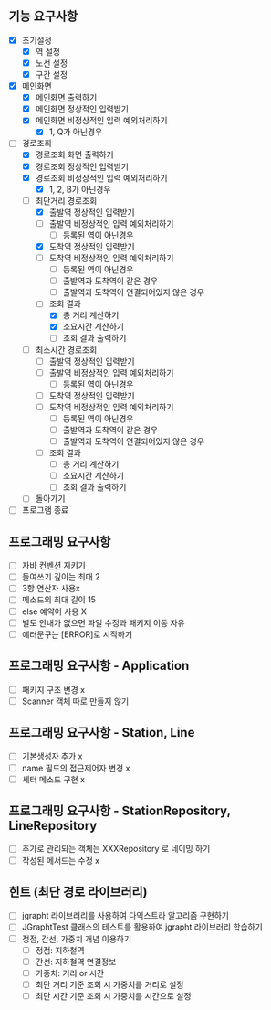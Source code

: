 ## 기능 요구사항

- [x] 초기설정
    - [x] 역 설정
    - [x] 노선 설정
    - [x] 구간 설정
- [x] 메인화면
    - [x] 메인화면 출력하기
    - [x] 메인화면 정상적인 입력받기
    - [x] 메인화면 비정상적인 입력 예외처리하기
        - [x] 1, Q가 아닌경우
- [ ] 경로조회
    - [x] 경로조회 화면 출력하기
    - [x] 경로조회 정상적인 입력받기
    - [x] 경로조회 비정상적인 입력 예외처리하기
        - [x] 1, 2, B가 아닌경우
    - [ ] 최단거리 경로조회
        - [x] 출발역 정상적인 입력받기
        - [ ] 출발역 비정상적인 입력 예외처리하기
            - [ ] 등록된 역이 아닌경우
        - [x] 도착역 정상적인 입력받기
        - [ ] 도착역 비정상적인 입력 예외처리하기
            - [ ] 등록된 역이 아닌경우
            - [ ] 출발역과 도착역이 같은 경우
            - [ ] 출발역과 도착역이 연결되어있지 않은 경우
        - [ ] 조회 결과
            - [x] 총 거리 계산하기
            - [x] 소요시간 계산하기
            - [ ] 조회 결과 출력하기
    - [ ] 최소시간 경로조회
        - [ ] 출발역 정상적인 입력받기
        - [ ] 출발역 비정상적인 입력 예외처리하기
            - [ ] 등록된 역이 아닌경우
        - [ ] 도착역 정상적인 입력받기
        - [ ] 도착역 비정상적인 입력 예외처리하기
            - [ ] 등록된 역이 아닌경우
            - [ ] 출발역과 도착역이 같은 경우
            - [ ] 출발역과 도착역이 연결되어있지 않은 경우
        - [ ] 조회 결과
            - [ ] 총 거리 계산하기
            - [ ] 소요시간 계산하기
            - [ ] 조회 결과 출력하기
    - [ ] 돌아가기
- [ ] 프로그램 종료

## 프로그래밍 요구사항

- [ ] 자바 컨벤션 지키기
- [ ] 들여쓰기 깊이는 최대 2
- [ ] 3항 연산자 사용x
- [ ] 메소드의 최대 길이 15
- [ ] else 예약어 사용 X
- [ ] 별도 안내가 없으면 파일 수정과 패키지 이동 자유
- [ ] 에러문구는 [ERROR]로 시작하기

## 프로그래밍 요구사항 - Application

- [ ] 패키지 구조 변경 x
- [ ] Scanner 객체 따로 만들지 않기

## 프로그래밍 요구사항 - Station, Line

- [ ] 기본생성자 추가 x
- [ ] name 필드의 접근제어자 변경 x
- [ ] 세터 메소드 구현 x

## 프로그래밍 요구사항 - StationRepository, LineRepository

- [ ] 추가로 관리되는 객체는 XXXRepository 로 네이밍 하기
- [ ] 작성된 메서드는 수정 x

## 힌트 (최단 경로 라이브러리)

- [ ] jgrapht 라이브러리를 사용하여 다익스트라 알고리즘 구현하기
- [ ] JGraphtTest 클래스의 테스트를 활용하여 jgrapht 라이브러리 학습하기
- [ ] 정점, 간선, 가중치 개념 이용하기
    - [ ] 정점: 지하철역
    - [ ] 간선: 지하철역 연결정보
    - [ ] 가중치: 거리 or 시간
    - [ ] 최단 거리 기준 조회 시 가중치를 거리로 설정
    - [ ] 최단 시간 기준 조회 시 가중치를 시간으로 설정